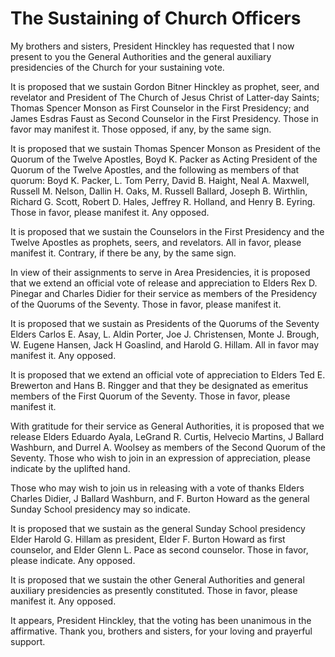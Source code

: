 # The Sustaining of Church Officers

My brothers and sisters, President Hinckley has requested that I now present
to you the General Authorities and the general auxiliary presidencies of the
Church for your sustaining vote.

It is proposed that we sustain Gordon Bitner Hinckley as prophet, seer, and
revelator and President of The Church of Jesus Christ of Latter-day Saints;
Thomas Spencer Monson as First Counselor in the First Presidency; and James
Esdras Faust as Second Counselor in the First Presidency. Those in favor may
manifest it. Those opposed, if any, by the same sign.

It is proposed that we sustain Thomas Spencer Monson as President of the
Quorum of the Twelve Apostles, Boyd K. Packer as Acting President of the
Quorum of the Twelve Apostles, and the following as members of that quorum:
Boyd K. Packer, L. Tom Perry, David B. Haight, Neal A. Maxwell, Russell M.
Nelson, Dallin H. Oaks, M. Russell Ballard, Joseph B. Wirthlin, Richard G.
Scott, Robert D. Hales, Jeffrey R. Holland, and Henry B. Eyring. Those in
favor, please manifest it. Any opposed.

It is proposed that we sustain the Counselors in the First Presidency and the
Twelve Apostles as prophets, seers, and revelators. All in favor, please
manifest it. Contrary, if there be any, by the same sign.

In view of their assignments to serve in Area Presidencies, it is proposed
that we extend an official vote of release and appreciation to Elders Rex D.
Pinegar and Charles Didier for their service as members of the Presidency of
the Quorums of the Seventy. Those in favor, please manifest it.

It is proposed that we sustain as Presidents of the Quorums of the Seventy
Elders Carlos E. Asay, L. Aldin Porter, Joe J. Christensen, Monte J. Brough,
W. Eugene Hansen, Jack H Goaslind, and Harold G. Hillam. All in favor may
manifest it. Any opposed.

It is proposed that we extend an official vote of appreciation to Elders Ted
E. Brewerton and Hans B. Ringger and that they be designated as emeritus
members of the First Quorum of the Seventy. Those in favor, please manifest
it.

With gratitude for their service as General Authorities, it is proposed that
we release Elders Eduardo Ayala, LeGrand R. Curtis, Helvecio Martins, J
Ballard Washburn, and Durrel A. Woolsey as members of the Second Quorum of the
Seventy. Those who wish to join in an expression of appreciation, please
indicate by the uplifted hand.

Those who may wish to join us in releasing with a vote of thanks Elders
Charles Didier, J Ballard Washburn, and F. Burton Howard as the general Sunday
School presidency may so indicate.

It is proposed that we sustain as the general Sunday School presidency Elder
Harold G. Hillam as president, Elder F. Burton Howard as first counselor, and
Elder Glenn L. Pace as second counselor. Those in favor, please indicate. Any
opposed.

It is proposed that we sustain the other General Authorities and general
auxiliary presidencies as presently constituted. Those in favor, please
manifest it. Any opposed.

It appears, President Hinckley, that the voting has been unanimous in the
affirmative. Thank you, brothers and sisters, for your loving and prayerful
support.

